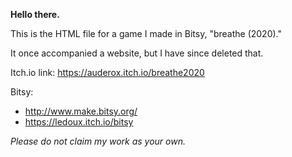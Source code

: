 **Hello there.**

This is the HTML file for a game I made in Bitsy, "breathe (2020)." 

It once accompanied a website, but I have since deleted that. 

Itch.io link: https://auderox.itch.io/breathe2020

Bitsy: 
- http://www.make.bitsy.org/
- https://ledoux.itch.io/bitsy

*Please do not claim my work as your own.*
